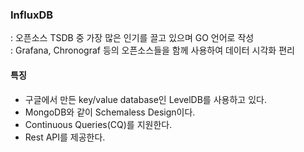 ### InfluxDB
: 오픈소스 TSDB 중 가장 많은 인기를 끌고 있으며 GO 언어로 작성   
: Grafana, Chronograf 등의 오픈소스들을 함께 사용하여 데이터 시각화 편리

#### 특징
- 구글에서 만든 key/value database인 LevelDB를 사용하고 있다.
- MongoDB와 같이 Schemaless Design이다.
- Continuous Queries(CQ)를 지원한다.
- Rest API를 제공한다.
